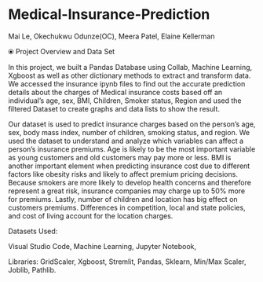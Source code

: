 # Medical-Insurance-Prediction

Mai Le, Okechukwu Odunze(OC), Meera Patel, Elaine Kellerman

⦿ Project Overview and Data Set

In this project, we built a Pandas Database using Collab, Machine Learning, Xgboost as well as other dictionary methods to extract and transform data. We accessed the insurance ipynb files to find out the accurate prediction details about the charges of Medical insurance costs based off an individual’s age, sex, BMI, Children, Smoker status, Region and used the filtered Dataset to create graphs and data lists to show the result.

Our dataset is used to predict insurance charges based on the person’s age, sex, body mass index, number of children, smoking status, and region. We used the dataset to understand and analyze which variables can affect a person’s insurance premiums. Age is likely to be the most important variable as young customers and old customers may pay more or less. BMI is another important element when predicting insurance cost due to different factors like obesity risks and likely to affect premium pricing decisions. Because smokers are more likely to develop health concerns and therefore represent a great risk, insurance companies may charge up to 50% more for premiums. Lastly, number of children and location has big effect on customers premiums. Differences in competition, local and state policies, and cost of living account for the location charges. 

Datasets Used:

Visual Studio Code,
Machine Learning,
Jupyter Notebook,

Libraries:
GridScaler,
Xgboost,
Stremlit,
Pandas,
Sklearn,
Min/Max Scaler,
Joblib,
Pathlib.
